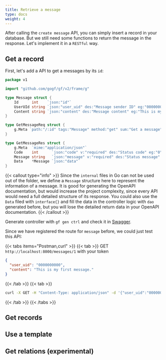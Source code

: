 ```yaml
---
title: Retrieve a message
type: docs
weight: 4
---
```


After calling the `create message` API, you can simply insert a record in your database. But we still need some functions to return the message in the response. Let's implement it in a `RESTful` way.

## Get a record

First, let's add a API to get a messages by its `id`:

```go {filename="api/message/v1/show.go"}
package v1

import "github.com/gogf/gf/v2/frame/g"

type Message struct {
	Id      int    `json:"id"`
	UserUId string `json:"user_uid" des:"Message sender ID" eg:"0000000000"`
	Content string `json:"content" des:"Message content" eg:"This is my first message."`
}

type GetMessageReq struct {
	g.Meta `path:"/:id" tags:"Message" method:"get" sum:"Get a message"`
}

type GetMessageRes struct {
	g.Meta  `mime:"application/json"`
	Code    int      `json:"code" v:"required" des:"Status code" eg:"0"`
	Message string   `json:"message" v:"required" des:"Status message" eg:"Success"`
	Data    *Message `json:"data"`
}
```

{{< callout type="info" >}}
Since the `internal` files in Go can not be used out of the folder, we define a `Message` structure here to represent the information of a message. It is good for generating the OpenAPI documentation, but would increase the project complexity, since every API would need a full detailed structure of its response. You could also use the `Data` filed with `interface{}` and fill the data in the controller logic with `dao` generated before, but you will lose the detailed return data in your OpenAPI documentation.
{{< /callout >}}

Generate controller with `gf gen ctrl` and check it in [Swagger](http://localhost:8000/swagger#tag/Message/paths/~1messages~1:id/get).

Since we have registered the route for `message` before, we could just test this API:

{{< tabs items="Postman,curl" >}}
{{< tab >}}
GET `http://localhost:8000/messages/1` with your token

```json
{
  "user_uid": "0000000000",
  "content": "This is my first message."
}
```
{{< /tab >}}
{{< tab >}}
```bash
curl -X GET -H "Content-Type: application/json" -d '{"user_uid":"0000000000","content":"This is my first message."}' "http://localhost:8000/messages/1?token=<your token>"
```
{{< /tab >}}
{{< /tabs >}}

## Get records

## Use a template

## Get relations (experimental)

